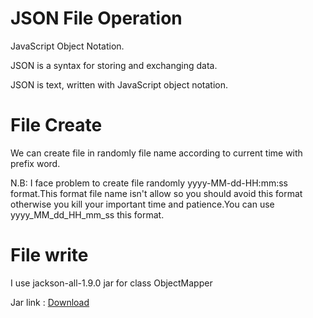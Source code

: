 <html>
  <head></head>
  <body>
    <h1>JSON File Operation</h1>
    <p>JavaScript Object Notation.</p>
    <p>JSON is a syntax for storing and exchanging data.</p>
    <p>JSON is text, written with JavaScript object notation.</p>
    <h1>File Create</h1>
    <p>We can create file in randomly file name according to current time with prefix word.</p>
   <p>N.B: I face problem to create file randomly yyyy-MM-dd-HH:mm:ss format.This format file name isn't allow so you should avoid this format otherwise you kill your important time and patience.You can use yyyy_MM_dd_HH_mm_ss this format.</p>
    <h1>File write</h1>
    <p>I use jackson-all-1.9.0 jar for class ObjectMapper</p>
    <p>Jar link : <a href="http://www.java2s.com/Code/Jar/j/Downloadjacksonall190jar.htm">Download</p>
  </body>
  </html>
